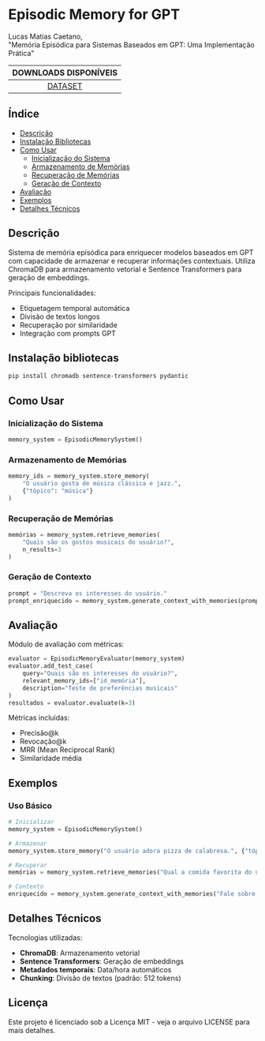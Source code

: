# Episodic Memory for GPT

Lucas Matias Caetano,  
"Memória Episódica para Sistemas Baseados em GPT: Uma Implementação Prática"

| DOWNLOADS DISPONÍVEIS |
| :------------------: |
| [DATASET](https://github.com/lucasmatias/Episodic_Memory_for_GPT/blob/main/memorias_teste.csv) |

## Índice

- [Descrição](#descrição)
- [Instalação Bibliotecas](#Instalação-bibliotecas)
- [Como Usar](#como-usar)
  - [Inicialização do Sistema](#inicialização-do-sistema)
  - [Armazenamento de Memórias](#armazenamento-de-memórias)
  - [Recuperação de Memórias](#recuperação-de-memórias)
  - [Geração de Contexto](#geração-de-contexto)
- [Avaliação](#avaliação)
- [Exemplos](#exemplos)
- [Detalhes Técnicos](#detalhes-técnicos)

## Descrição

Sistema de memória episódica para enriquecer modelos baseados em GPT com capacidade de armazenar e recuperar informações contextuais. Utiliza ChromaDB para armazenamento vetorial e Sentence Transformers para geração de embeddings.

Principais funcionalidades:
- Etiquetagem temporal automática
- Divisão de textos longos
- Recuperação por similaridade
- Integração com prompts GPT

## Instalação bibliotecas

```bash
pip install chromadb sentence-transformers pydantic
```

## Como Usar

### Inicialização do Sistema
```python
memory_system = EpisodicMemorySystem()
```

### Armazenamento de Memórias
```python
memory_ids = memory_system.store_memory(
    "O usuário gosta de música clássica e jazz.",
    {"tópico": "música"}
)
```

### Recuperação de Memórias
```python
memórias = memory_system.retrieve_memories(
    "Quais são os gostos musicais do usuário?",
    n_results=3
)
```

### Geração de Contexto
```python
prompt = "Descreva os interesses do usuário."
prompt_enriquecido = memory_system.generate_context_with_memories(prompt)
```

## Avaliação

Módulo de avaliação com métricas:

```python
evaluator = EpisodicMemoryEvaluator(memory_system)
evaluator.add_test_case(
    query="Quais são os interesses do usuário?",
    relevant_memory_ids=["id_memória"],
    description="Teste de preferências musicais"
)
resultados = evaluator.evaluate(k=3)
```

Métricas incluídas:

- Precisão@k
- Revocação@k
- MRR (Mean Reciprocal Rank)
- Similaridade média

## Exemplos

### Uso Básico
```python
# Inicializar
memory_system = EpisodicMemorySystem()

# Armazenar
memory_system.store_memory("O usuário adora pizza de calabresa.", {"tópico": "comida"})

# Recuperar
memórias = memory_system.retrieve_memories("Qual a comida favorita do usuário?")

# Contexto
enriquecido = memory_system.generate_context_with_memories("Fale sobre as preferências alimentares.")
```

## Detalhes Técnicos

Tecnologias utilizadas:

- **ChromaDB**: Armazenamento vetorial
- **Sentence Transformers**: Geração de embeddings
- **Metadados temporais**: Data/hora automáticos
- **Chunking**: Divisão de textos (padrão: 512 tokens)

## Licença

Este projeto é licenciado sob a Licença MIT - veja o arquivo LICENSE para mais detalhes.
